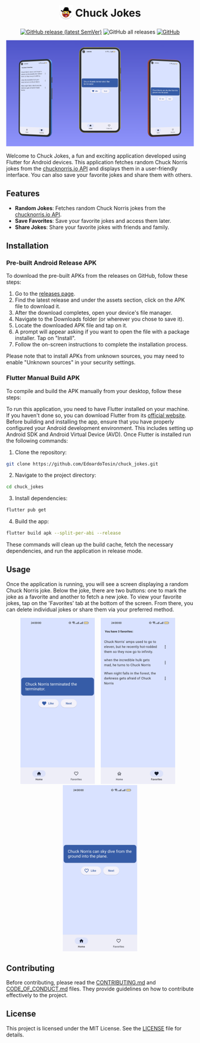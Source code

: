 <h1 align="center">
 <sub>
   <img src="assets/icon/logo.png" height="38" width="38" alt="Logo">
 </sub>
 Chuck Jokes
</h1>

<p align="center">
	<a href="https://github.com/EdoardoTosin/chuck_jokes/releases/latest">
	<img alt="GitHub release (latest SemVer)" src="https://img.shields.io/github/v/release/EdoardoTosin/chuck_jokes?label=Latest%20Release&style=for-the-badge"></a>
	<img alt="GitHub all releases" src="https://img.shields.io/github/downloads/edoardotosin/chuck_jokes/total?style=for-the-badge">
	<a href="https://github.com/EdoardoTosin/chuck_jokes/blob/main/LICENSE">
	<img alt="GitHub" src="https://img.shields.io/github/license/edoardotosin/chuck_jokes?style=for-the-badge"></a>
</p>
<!--
<p align="center">
    <a href="https://github.com/EdoardoTosin/chuck_jokes/releases/latest/download/chuck-norris-android-arm64-v8a-release.apk">
    <img alt="GitHub release (latest by SemVer and asset)" src="https://img.shields.io/github/downloads/EdoardoTosin/chuck_jokes/latest/chuck-norris-android-arm64-v8a-release.apk?label=android-arm64-v8a&style=for-the-badge"></a>
    <a href="https://github.com/EdoardoTosin/chuck_jokes/releases/latest/download/chuck-norris-android-armeabi-v7a-release.apk">
    <img alt="GitHub release (latest by SemVer and asset)" src="https://img.shields.io/github/downloads/EdoardoTosin/chuck_jokes/latest/chuck-norris-android-armeabi-v7a-release.apk?label=android-armeabi-v7a&style=for-the-badge"></a>
    <a href="https://github.com/EdoardoTosin/chuck_jokes/releases/latest/download/chuck-norris-android-x86_64-release.apk">
    <img alt="GitHub release (latest by SemVer and asset)" src="https://img.shields.io/github/downloads/EdoardoTosin/chuck_jokes/latest/chuck-norris-android-x86_64-release.apk?label=android-x86_64&style=for-the-badge"></a>
</p>
-->
<p align="center">
 <img src="assets/screenshot/preview.png" alt="Preview">
</p>

Welcome to Chuck Jokes, a fun and exciting application developed using Flutter for Android devices.
This application fetches random Chuck Norris jokes from the [chucknorris.io API](https://api.chucknorris.io/) and displays them in a user-friendly interface. You can also save your favorite jokes and share them with others.

## Features

- **Random Jokes**: Fetches random Chuck Norris jokes from the [chucknorris.io API](https://api.chucknorris.io/).
- **Save Favorites**: Save your favorite jokes and access them later.
- **Share Jokes**: Share your favorite jokes with friends and family.

## Installation

### Pre-built Android Release APK

To download the pre-built APKs from the releases on GitHub, follow these steps:

1. Go to the [releases page](https://github.com/EdoardoTosin/chuck_jokes/releases/latest).
2. Find the latest release and under the assets section, click on the APK file to download it.
3. After the download completes, open your device's file manager.
4. Navigate to the Downloads folder (or wherever you chose to save it).
5. Locate the downloaded APK file and tap on it.
6. A prompt will appear asking if you want to open the file with a package installer. Tap on "Install".
7. Follow the on-screen instructions to complete the installation process.

Please note that to install APKs from unknown sources, you may need to enable "Unknown sources" in your security settings.

### Flutter Manual Build APK

To compile and build the APK manually from your desktop, follow these steps:

To run this application, you need to have Flutter installed on your machine. If you haven't done so, you can download Flutter from its [official website](https://flutter.dev/).
Before building and installing the app, ensure that you have properly configured your Android development environment. This includes setting up Android SDK and Android Virtual Device (AVD).
Once Flutter is installed run the following commands:

1. Clone the repository:
```bash
git clone https://github.com/EdoardoTosin/chuck_jokes.git
```

2. Navigate to the project directory:
```bash
cd chuck_jokes
```

3. Install dependencies:
```bash
flutter pub get
```

4. Build the app:
```bash
flutter build apk --split-per-abi --release
```

These commands will clean up the build cache, fetch the necessary dependencies, and run the application in release mode.

## Usage

Once the application is running, you will see a screen displaying a random Chuck Norris joke. Below the joke, there are two buttons: one to mark the joke as a favorite and another to fetch a new joke. To view your favorite jokes, tap on the 'Favorites' tab at the bottom of the screen. From there, you can delete individual jokes or share them via your preferred method.

<p align="center">
 <img src="assets/screenshot/screenshot-home-liked.png" width="200" alt="Screenshot Home Liked">
 &nbsp;&nbsp;
 <img src="assets/screenshot/screenshot-favorites.png" width="200" alt="Screenshot Favorites">
 &nbsp;&nbsp;
 <img src="assets/screenshot/screenshot-home.png" width="200" alt="Screenshot Home">
</p>

## Contributing

Before contributing, please read the [CONTRIBUTING.md](./CONTRIBUTING.md) and [CODE_OF_CONDUCT.md](./CODE_OF_CONDUCT.md) files. They provide guidelines on how to contribute effectively to the project.

## License

This project is licensed under the MIT License. See the [LICENSE](LICENSE) file for details.
